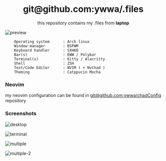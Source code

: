 <h1 align="center">git@github.com:ywwa/.files</h1>
<p align="center">this repository contains my .files from <b>laptop</b></p>

![preview](./img/multiple.png)

```vim
    Operating system      : Arch linux
    Window manager        : BSPWM
    Keyboard handler      : SXHKD
    Bar(s)                : EWW / Polybar
    Terminal(s)           : Kitty / Alacritty
    Shell                 : ZSH
    Text/Code Editor      : NVIM ( + NvChad )
    Theming               : Catppucin Mocha
```

### Neovim

my neovim configuration can be found in [git@github.com:ywwa/chadConfig](https://github.com/ywwa/chadConfig) repository


### Screenshots
![desktop](./img/desktop.png)

![terminal](./img/terminal.png)

![multiple](./img/multiple.png)

![multiple-2](./img/multiple-2.png)

